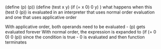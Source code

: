 
(define (p) (p))
(define (test x y)
    (if (= x 0) 0 y)
)
what happens when this
(test 0 (p))
is evaluated in an interpreter that uses normal order evaluation and one that uses applicative order

With applicative order, both operands need to be evaluated - (p) gets evaluated forever
With normal order, the expression is expanded to
(if (= 0 0) 0 (p))
since the condition is true - 0 is evaluated and then function terminates
